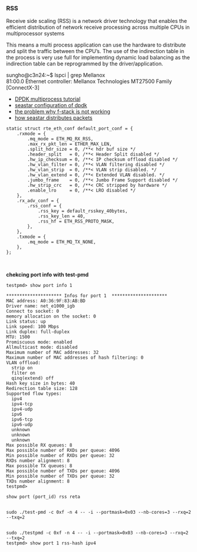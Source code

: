 ### RSS

Receive side scaling (RSS) is a network driver technology that enables the efficient distribution of network receive processing across multiple CPUs in multiprocessor systems


This means a multi process application can use the hardware to distribute and split the traffic between the CPU’s. The use of the indirection table in the process is very use full for implementing dynamic load balancing as the indirection table can be reprogrammed by the driver/application.

sungho@c3n24:~$ lspci | grep Mellanox                                         
81:00.0 Ethernet controller: Mellanox Technologies MT27500 Family [ConnectX-3]

- [DPDK multiprocess tutorial](dpdk_multi)
- [seastar configuration of dpdk](seastar.md)
- [the problem why f-stack is not working](problem.md)
- [how seastar distributes packets](seastar_distribution)


```
static struct rte_eth_conf default_port_conf = {
    .rxmode = {
        .mq_mode = ETH_MQ_RX_RSS,
        .max_rx_pkt_len = ETHER_MAX_LEN,
        .split_hdr_size = 0, /**< hdr buf size */
        .header_split   = 0, /**< Header Split disabled */
        .hw_ip_checksum = 0, /**< IP checksum offload disabled */
        .hw_vlan_filter = 0, /**< VLAN filtering disabled */
        .hw_vlan_strip  = 0, /**< VLAN strip disabled. */
        .hw_vlan_extend = 0, /**< Extended VLAN disabled. */
        .jumbo_frame    = 0, /**< Jumbo Frame Support disabled */
        .hw_strip_crc   = 0, /**< CRC stripped by hardware */
        .enable_lro     = 0, /**< LRO disabled */
    },
    .rx_adv_conf = {
        .rss_conf = {
            .rss_key = default_rsskey_40bytes,
            .rss_key_len = 40,
            .rss_hf = ETH_RSS_PROTO_MASK,
        },
    },
    .txmode = {
        .mq_mode = ETH_MQ_TX_NONE,
    },
};
```

<br>


**chekcing port info with test-pmd**

```
testpmd> show port info 1                  

********************* Infos for port 1  *********************   
MAC address: A0:36:9F:83:AB:BD             
Driver name: net_e1000_igb                 
Connect to socket: 0
memory allocation on the socket: 0         
Link status: up      
Link speed: 100 Mbps
Link duplex: full-duplex                   
MTU: 1500            
Promiscuous mode: enabled                  
Allmulticast mode: disabled                
Maximum number of MAC addresses: 32        
Maximum number of MAC addresses of hash filtering: 0            
VLAN offload:        
  strip on           
  filter on          
  qinq(extend) off   
Hash key size in bytes: 40                 
Redirection table size: 128                
Supported flow types:                      
  ipv4               
  ipv4-tcp           
  ipv4-udp           
  ipv6               
  ipv6-tcp           
  ipv6-udp           
  unknown            
  unknown            
  unknown            
Max possible RX queues: 8                  
Max possible number of RXDs per queue: 4096                     
Min possible number of RXDs per queue: 32  
RXDs number alignment: 8                   
Max possible TX queues: 8                  
Max possible number of TXDs per queue: 4096                     
Min possible number of TXDs per queue: 32  
TXDs number alignment: 8                   
testpmd>             

show port (port_id) rss reta


sudo ./test-pmd -c 0xf -n 4 -- -i --portmask=0x03 --nb-cores=3 --rxq=2 --txq=2


sudo ./testpmd -c 0xf -n 4 -- -i --portmask=0x03 --nb-cores=3 --rxq=2 --txq=2
testpmd> show port 1 rss-hash ipv4

```
